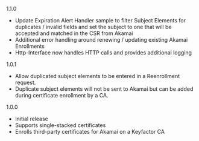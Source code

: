 1.1.0
- Update Expiration Alert Handler sample to filter Subject Elements for duplicates / invalid fields and set the subject to one that will be accepted and matched in the CSR from Akamai
- Additional error handling around renewing / updating existing Akamai Enrollments
- Http-Interface now handles HTTP calls and provides additional logging

1.0.1
- Allow duplicated subject elements to be entered in a Reenrollment request.
- Duplicate subject elements will not be sent to Akamai but can be added during certificate enrollment by a CA.

1.0.0
- Initial release
- Supports single-stacked certificates
- Enrolls third-party certificates for Akamai on a Keyfactor CA
